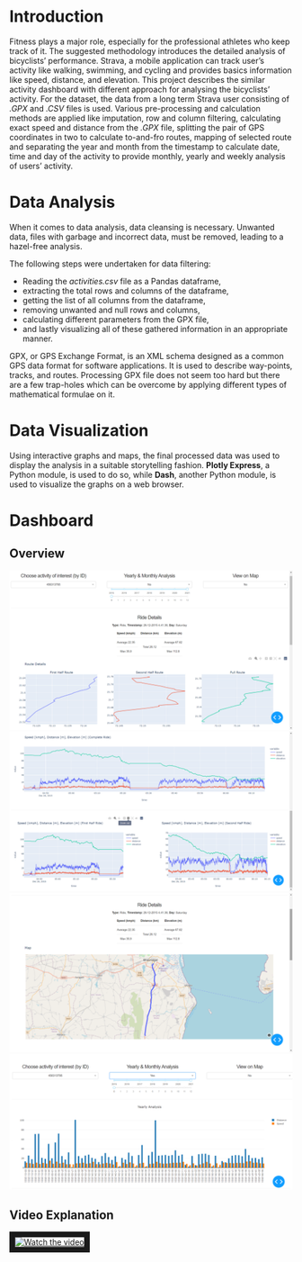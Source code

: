 # Introduction

Fitness plays a major role, especially for the professional athletes who keep track of it. The suggested methodology introduces the detailed analysis of bicyclists’ performance.
Strava, a mobile application can track user’s activity like walking, swimming, and cycling and provides basics information like speed, distance, and elevation. This project describes the similar activity dashboard with different approach for analysing the bicyclists’ activity.
For the dataset, the data from a long term Strava user consisting of _.GPX_ and _.CSV_ files is used. Various pre-processing and calculation methods are applied like imputation, row and column filtering, calculating exact speed and distance from the _.GPX_ file, splitting the pair of GPS coordinates in two to calculate to-and-fro routes, mapping of selected route and separating the year and month from the timestamp to calculate date, time and day of the activity to provide monthly, yearly and weekly analysis of users’ activity.

# Data Analysis

When it comes to data analysis, data cleansing is necessary. Unwanted data, files with garbage and incorrect data, must be removed, leading to a hazel-free analysis.

The following steps were undertaken for data filtering:
* Reading the _activities.csv_ file as a Pandas dataframe,
* extracting the total rows and columns of the dataframe,
* getting the list of all columns from the dataframe,
* removing unwanted and null rows and columns,
* calculating different parameters from the GPX file,
* and lastly visualizing all of these gathered information in an appropriate manner.

GPX, or GPS Exchange Format, is an XML schema designed as a common GPS data format for software applications. It is used to describe way-points, tracks, and routes.
Processing GPX file does not seem too hard but there are a few trap-holes which can be overcome by applying different types of mathematical formulae on it.

# Data Visualization

Using interactive graphs and maps, the final processed data was used to display the analysis in a suitable storytelling fashion. **Plotly Express**, a Python module, is used to do so, while **Dash**, another Python module, is used to visualize the graphs on a web browser.

# Dashboard

## Overview

![](https://github.com/HarshShroff/Dash4Athletes/blob/main/imgs/Screenshot%20(44).png)
![](https://github.com/HarshShroff/Dash4Athletes/blob/main/imgs/Screenshot%20(45).png)
![](https://github.com/HarshShroff/Dash4Athletes/blob/main/imgs/Screenshot%20(46).png)
![](https://github.com/HarshShroff/Dash4Athletes/blob/main/imgs/year.png)

## Video Explanation
<a href="https://youtu.be/gvnl0ZfR4DM?t=653" target="_blank">
 <img src="http://img.youtube.com/vi/gvnl0ZfR4DM/hqdefault.jpg" alt="Watch the video"  border="10" />
</a>
